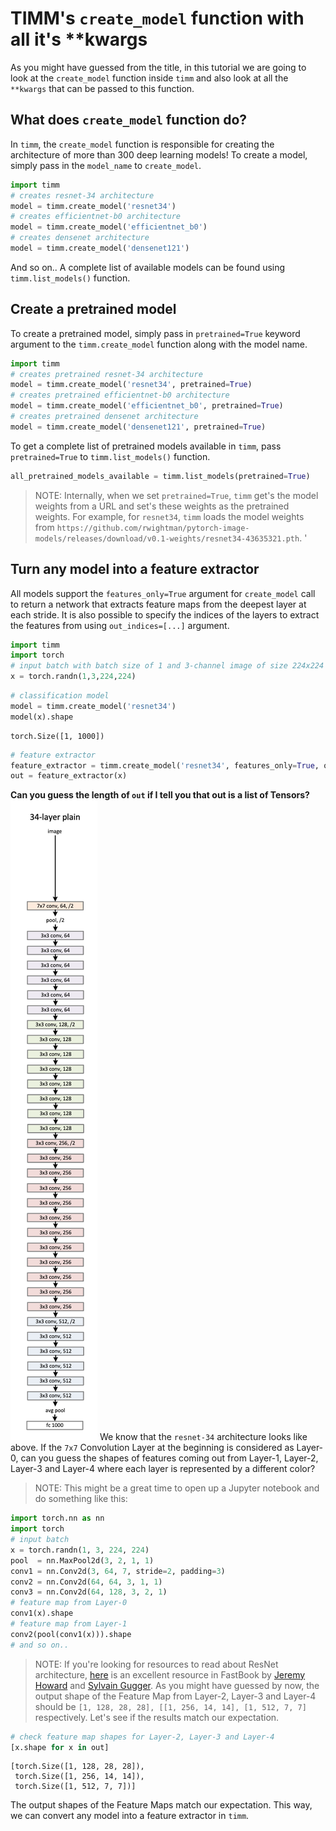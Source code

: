 # TIMM's `create_model` function with all it's \*\*kwargs
As you might have guessed from the title, in this tutorial we are going to look at the `create_model` function inside `timm` and also look at all the `**kwargs` that can be passed to this function. 
## What does `create_model` function do?
In `timm`, the `create_model` function is responsible for creating the architecture of more than 300 deep learning models! To create a model, simply pass in the `model_name` to `create_model`. 
```python
import timm 
# creates resnet-34 architecture
model = timm.create_model('resnet34')
# creates efficientnet-b0 architecture
model = timm.create_model('efficientnet_b0')
# creates densenet architecture
model = timm.create_model('densenet121')
```
And so on.. A complete list of available models can be found using `timm.list_models()` function. 
## Create a pretrained model
To create a pretrained model, simply pass in `pretrained=True` keyword argument to the `timm.create_model` function along with the model name. 
```python
import timm 
# creates pretrained resnet-34 architecture
model = timm.create_model('resnet34', pretrained=True)
# creates pretrained efficientnet-b0 architecture
model = timm.create_model('efficientnet_b0', pretrained=True)
# creates pretrained densenet architecture
model = timm.create_model('densenet121', pretrained=True)
```
To get a complete list of pretrained models available in `timm`, pass `pretrained=True` to `timm.list_models()` function.
```python
all_pretrained_models_available = timm.list_models(pretrained=True)
```
> NOTE: Internally, when we set `pretrained=True`, `timm` get's the model weights from a URL and set's these weights as the pretrained weights. For example, for `resnet34`, `timm` loads the model weights from `https://github.com/rwightman/pytorch-image-models/releases/download/v0.1-weights/resnet34-43635321.pth`. '
## Turn any model into a feature extractor
All models support the `features_only=True` argument for `create_model` call to return a network that extracts feature maps from the deepest layer at each stride. It is also possible to specify the indices of the layers to extract the features from using `out_indices=[...]` argument.
```python
import timm 
import torch 
# input batch with batch size of 1 and 3-channel image of size 224x224
x = torch.randn(1,3,224,224)
```
```python
# classification model
model = timm.create_model('resnet34')
model(x).shape
```
    torch.Size([1, 1000])
```python
# feature extractor
feature_extractor = timm.create_model('resnet34', features_only=True, out_indices=[2,3,4])
out = feature_extractor(x)
```
**Can you guess the length of `out` if I tell you that out is a list of Tensors?**
![](figure/resnet34.png)
We know that the `resnet-34` architecture looks like above. If the `7x7` Convolution Layer at the beginning is considered as Layer-0, can you guess the shapes of features coming out from Layer-1, Layer-2, Layer-3 and Layer-4 where each layer is represented by a different color? 
> NOTE: This might be a great time to open up a Jupyter notebook and do something like this: 
```python
import torch.nn as nn
import torch 
# input batch
x = torch.randn(1, 3, 224, 224)
pool  = nn.MaxPool2d(3, 2, 1, 1)
conv1 = nn.Conv2d(3, 64, 7, stride=2, padding=3)
conv2 = nn.Conv2d(64, 64, 3, 1, 1)
conv3 = nn.Conv2d(64, 128, 3, 2, 1)
# feature map from Layer-0
conv1(x).shape
# feature map from Layer-1
conv2(pool(conv1(x))).shape
# and so on.. 
```
> NOTE: If you're looking for resources to read about ResNet architecture, [here](https://github.com/fastai/fastbook/blob/master/14_resnet.ipynb) is an excellent resource in FastBook by [Jeremy Howard](https://twitter.com/jeremyphoward) and [Sylvain Gugger](https://twitter.com/GuggerSylvain).
As you might have guessed by now, the output shape of the Feature Map from Layer-2, Layer-3 and Layer-4 should be `[1, 128, 28, 28], [[1, 256, 14, 14], [1, 512, 7, 7]` respectively. 
Let's see if the results match our expectation. 
```python
# check feature map shapes for Layer-2, Layer-3 and Layer-4
[x.shape for x in out]
```
    [torch.Size([1, 128, 28, 28]),
     torch.Size([1, 256, 14, 14]),
     torch.Size([1, 512, 7, 7])]
The output shapes of the Feature Maps match our expectation. This way, we can convert any model into a feature extractor in `timm`.
